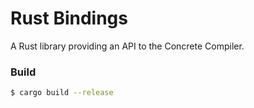 # Rust Bindings

A Rust library providing an API to the Concrete Compiler.

### Build

```bash
$ cargo build --release
```
